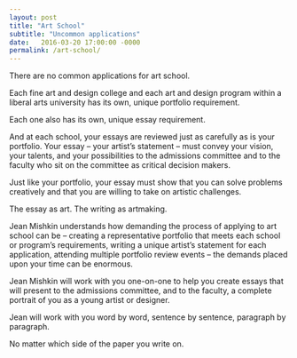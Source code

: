 ```yaml
---
layout: post
title: "Art School"
subtitle: "Uncommon applications"
date:   2016-03-20 17:00:00 -0000
permalink: /art-school/
---
```

There are no common applications for art school.

Each fine art and design college and each art and design program within a liberal arts university has its own, unique portfolio requirement.

Each one also has its own, unique essay requirement.

And at each school, your essays are reviewed just as carefully as is your portfolio.
Your essay – your artist’s statement – must convey your vision, your talents, and your possibilities to the admissions committee and to the faculty who sit on the committee as critical decision makers.

Just like your portfolio, your essay must show that you can solve problems creatively and that you are willing to take on artistic challenges.

The essay as art. The writing as artmaking.

Jean Mishkin understands how demanding the process of applying to art school can be – creating a representative portfolio that meets each school or program’s requirements, writing a unique artist’s statement for each application, attending multiple portfolio review events – the demands placed upon your time can be enormous.

Jean Mishkin will work with you one-on-one to help you create essays that will present to the admissions committee, and to the faculty, a complete portrait of you as a young artist or designer.

Jean will work with you word by word, sentence by sentence, paragraph by paragraph.

No matter which side of the paper you write on.
